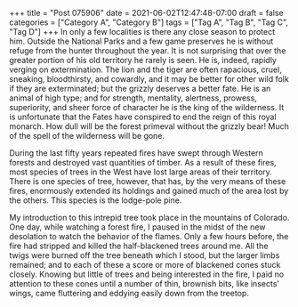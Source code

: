 +++
title = "Post 075906"
date = 2021-06-02T12:47:48-07:00
draft = false
categories = ["Category A", "Category B"]
tags = ["Tag A", "Tag B", "Tag C", "Tag D"]
+++
In only a few localities is there any close season to protect him. Outside the National Parks and a few game preserves he is without refuge from the hunter throughout the year. It is not surprising that over the greater portion of his old territory he rarely is seen. He is, indeed, rapidly verging on extermination. The lion and the tiger are often rapacious, cruel, sneaking, bloodthirsty, and cowardly, and it may be better for other wild folk if they are exterminated; but the grizzly deserves a better fate. He is an animal of high type; and for strength, mentality, alertness, prowess, superiority, and sheer force of character he is the king of the wilderness. It is unfortunate that the Fates have conspired to end the reign of this royal monarch. How dull will be the forest primeval without the grizzly bear! Much of the spell of the wilderness will be gone.

During the last fifty years repeated fires have swept through Western forests and destroyed vast quantities of timber. As a result of these fires, most species of trees in the West have lost large areas of their territory. There is one species of tree, however, that has, by the very means of these fires, enormously extended its holdings and gained much of the area lost by the others. This species is the lodge-pole pine.

My introduction to this intrepid tree took place in the mountains of Colorado. One day, while watching a forest fire, I paused in the midst of the new desolation to watch the behavior of the flames. Only a few hours before, the fire had stripped and killed the half-blackened trees around me. All the twigs were burned off the tree beneath which I stood, but the larger limbs remained; and to each of these a score or more of blackened cones stuck closely. Knowing but little of trees and being interested in the fire, I paid no attention to these cones until a number of thin, brownish bits, like insects' wings, came fluttering and eddying easily down from the treetop.
